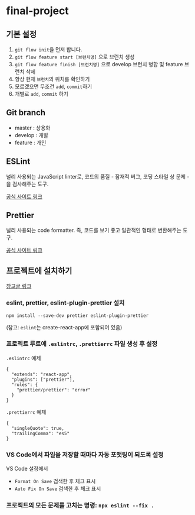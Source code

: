 # final-project

## 기본 설정

1. `git flow init`을 먼저 합니다.
1. `git flow feature start [브런치명]` 으로 브런치 생성
1. `git flow feature finish [브런치명]` 으로 develop 브런치 병합 및 feature 브런치 삭제
1. 항상 현재 `브런치`의 위치를 확인하기
1. 모르겠으면 무조건 `add`, `commit`하기
1. 개별로 `add`, `commit` 하기

## Git branch

- master : 상용화
- develop : 개발
- feature : 개인

## ESLint

널리 사용되는 JavaScript linter로, 코드의 품질 - 잠재적 버그, 코딩 스타일 상 문제 - 을 검사해주는 도구.

[공식 사이트 링크](https://eslint.org/)

## Prettier

널리 사용되는 code formatter. 즉, 코드를 보기 좋고 일관적인 형태로 변환해주는 도구.

[공식 사이트 링크](https://prettier.io/)

## 프로젝트에 설치하기

[참고글 링크](https://medium.com/technical-credit/using-prettier-with-vs-code-and-create-react-app-67c2449b9d08)

### eslint, prettier, eslint-plugin-prettier 설치

```
npm install --save-dev prettier eslint-plugin-prettier
```

(참고: `eslint`는 create-react-app에 포함되어 있음)

### 프로젝트 루트에 `.eslintrc`, `.prettierrc` 파일 생성 후 설정

`.eslintrc` 예제

```
{
  "extends": "react-app",
  "plugins": ["prettier"],
  "rules": {
    "prettier/prettier": "error"
  }
}
```

`.prettierrc` 예제

```
{
  "singleQuote": true,
  "trailingComma": "es5"
}
```

### VS Code에서 파일을 저장할 때마다 자동 포맷팅이 되도록 설정

VS Code 설정에서

- `Format On Save` 검색한 후 체크 표시
- `Auto Fix On Save` 검색한 후 체크 표시

### 프로젝트의 모든 문제를 고치는 명령: `npx eslint --fix .`
